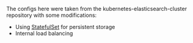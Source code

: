 The configs here were taken from the kubernetes-elasticsearch-cluster repository with some modifications:
- Using [StatefulSet](https://github.com/pires/kubernetes-elasticsearch-cluster/tree/master/stateful) for persistent storage
- Internal load balancing